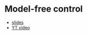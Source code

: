 # Model-free control

- [slides](http://www0.cs.ucl.ac.uk/staff/d.silver/web/Teaching_files/control.pdf)
- [YT video](https://www.youtube.com/watch?v=0g4j2k_Ggc4)
